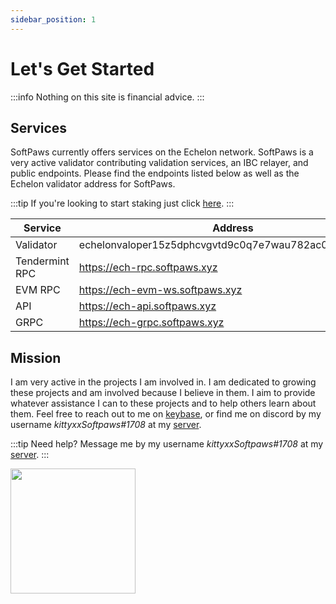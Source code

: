 ```yaml
---
sidebar_position: 1
---
```


# Let's Get Started

:::info
Nothing on this site is financial advice.
:::

## Services

SoftPaws currently offers services on the Echelon network. SoftPaws is a very active validator contributing validation services,
an IBC relayer, and public endpoints. Please find the endpoints listed below as well as the Echelon validator address for SoftPaws.

:::tip
If you're looking to start staking just
click [here](/docs/category/staking).
:::

| Service        | Address                                               |
| -------------- | ----------------------------------------------------- |
| Validator      | echelonvaloper15z5dphcvgvtd9c0q7e7wau782ac0hzengnx0ug |
| Tendermint RPC | https://ech-rpc.softpaws.xyz                          |
| EVM RPC        | https://ech-evm-ws.softpaws.xyz                       |
| API            | https://ech-api.softpaws.xyz                          |
| GRPC           | https://ech-grpc.softpaws.xyz                         |

## Mission

I am very active in the projects I am involved in. I am dedicated to growing these projects and am involved because I believe in them. I aim to provide whatever assistance I can to these projects and to help others learn about them. Feel free to reach out to me on [keybase](https://keybase.io/kittyxxsoftpaws), or find me on discord by my username _kittyxxSoftpaws#1708_ at my [server](https://discord.gg/3qamCq9dNq).

:::tip
Need help? Message me by my username _kittyxxSoftpaws#1708_ at my [server](https://discord.gg/3qamCq9dNq).
:::

<img src="/img/softpaws-axe.png" length="200" width="200" class="center"/>
